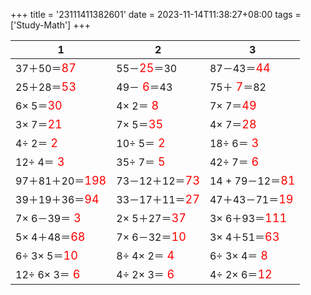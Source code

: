 +++ 
title = '23111411382601' 
date = 2023-11-14T11:38:27+08:00 
tags = ['Study-Math'] 
+++ 

1 | 2 | 3 
-- | -- | -- 
37＋50＝<font color=red size=4>87</font> | 55－<font color=red size=4>25</font>＝30 | 87－43＝<font color=red size=4>44</font> 
25＋28＝<font color=red size=4>53</font> | 49－<font color=red size=4> 6</font>＝43 | 75＋<font color=red size=4> 7</font>＝82 
 6× 5＝<font color=red size=4>30</font> |  4× 2＝<font color=red size=4> 8</font> |  7× 7＝<font color=red size=4>49</font> 
 3× 7＝<font color=red size=4>21</font> |  7× 5＝<font color=red size=4>35</font> |  4× 7＝<font color=red size=4>28</font> 
 4÷ 2＝<font color=red size=4> 2</font> | 10÷ 5＝<font color=red size=4> 2</font> | 18÷ 6＝<font color=red size=4> 3</font> 
12÷ 4＝<font color=red size=4> 3</font> | 35÷ 7＝<font color=red size=4> 5</font> | 42÷ 7＝<font color=red size=4> 6</font> 
97＋81＋20＝<font color=red size=4>198</font> | 73－12＋12＝<font color=red size=4>73</font> | 14 + 79－12＝<font color=red size=4>81</font> 
39＋19＋36＝<font color=red size=4>94</font> | 33－17＋11＝<font color=red size=4>27</font> | 47＋43－71＝<font color=red size=4>19</font> 
 7× 6－39＝<font color=red size=4> 3</font> |  2× 5＋27＝<font color=red size=4>37</font> |  3× 6＋93＝<font color=red size=4>111</font> 
 5× 4＋48＝<font color=red size=4>68</font> |  7× 6－32＝<font color=red size=4>10</font> |  3× 4＋51＝<font color=red size=4>63</font> 
 6÷ 3× 5＝<font color=red size=4>10</font> |  8÷ 4× 2＝<font color=red size=4> 4</font> |  6÷ 3× 4＝<font color=red size=4> 8</font> 
12÷ 6× 3＝<font color=red size=4> 6</font> |  4÷ 2× 3＝<font color=red size=4> 6</font> |  4÷ 2× 6＝<font color=red size=4>12</font> 

